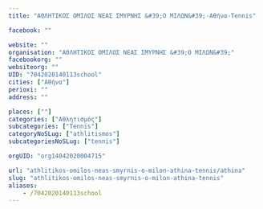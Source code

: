 ```yaml
---
title: "ΑΘΛΗΤΙΚΟΣ ΟΜΙΛΟΣ ΝΕΑΣ ΣΜΥΡΝΗΣ &#39;Ο ΜΙΛΩΝ&#39;-Αθήνα-Tennis"

facebook: ""

website: ""
organisation: "ΑΘΛΗΤΙΚΟΣ ΟΜΙΛΟΣ ΝΕΑΣ ΣΜΥΡΝΗΣ &#39;Ο ΜΙΛΩΝ&#39;"
facebookorg: ""
websiteorg: ""
UID: "7042020140113school"
cities: ["Αθήνα"]
perioxi: ""
address: ""

places: [""]
categories: ["Αθλητισμός"]
subcategories: ["Tennis"]
categoryNoSLug: ["athlitismos"]
subcategoriesNoSLug: ["tennis"]

orgUID: "org14042020004715"

url: "athlitikos-omilos-neas-smyrnis-o-milon-athina-tennis/athina"
slug: "athlitikos-omilos-neas-smyrnis-o-milon-athina-tennis"
aliases:
    - /7042020140113school
---
```





